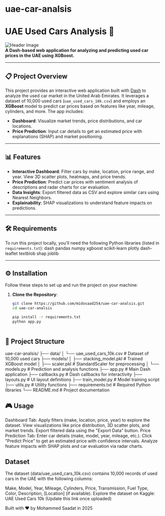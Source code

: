 # uae-car-analsis
 # UAE Used Cars Analysis 🚗

![Header Image](https://img.shields.io/badge/License-MIT-blue.svg)  
**A Dash-based web application for analyzing and predicting used car prices in the UAE using XGBoost.**

---

## 📋 Project Overview

This project provides an interactive web application built with [Dash](https://dash.plotly.com/) to analyze the used car market in the United Arab Emirates. It leverages a dataset of 10,000 used cars (`uae_used_cars_10k.csv`) and employs an **XGBoost** model to predict car prices based on features like year, mileage, cylinders, and more. The app includes:

- **Dashboard**: Visualize market trends, price distributions, and car locations.
- **Price Prediction**: Input car details to get an estimated price with explanations (SHAP) and market positioning.

---

## 📊 Features

- **Interactive Dashboard**: Filter cars by make, location, price range, and year. View 3D scatter plots, heatmaps, and price trends.
- **Price Prediction**: Predict car prices with sentiment analysis of descriptions and radar charts for car evaluation.
- **Data Insights**: Export filtered data as CSV and explore similar cars using Nearest Neighbors.
- **Explainability**: SHAP visualizations to understand feature impacts on predictions.

---

## 🛠️ Requirements

To run this project locally, you'll need the following Python libraries (listed in `requirements.txt`):
dash
pandas
numpy
xgboost
scikit-learn
plotly
dash-leaflet
textblob
shap
joblib


---

## ⚙️ Installation

Follow these steps to set up and run the project on your machine:

1. **Clone the Repository**:
   ```bash
   git clone https://github.com/midosaad254/uae-car-analsis.git
   cd uae-car-analsis

   pip install -r requirements.txt
   python app.py
 
## 📂 Project Structure

uae-car-analsis/
├── data/
│   └── uae_used_cars_10k.csv       # Dataset of 10,000 used cars
├── models/
│   ├── stacking_model.pkl          # Trained XGBoost model
│   ├── scaler.pkl                  # StandardScaler for preprocessing
│   └── models.py                   # Prediction and analysis functions
├── app.py                          # Main Dash application
├── callbacks.py                    # Dash callbacks for interactivity
├── layouts.py                      # UI layout definitions
├── train_model.py                  # Model training script
├── utils.py                        # Utility functions
├── requirements.txt                # Required Python libraries
└── README.md                       # Project documentation

## 🎮 Usage

Dashboard Tab:
Apply filters (make, location, price, year) to explore the dataset.
View visualizations like price distribution, 3D scatter plots, and market trends.
Export filtered data using the "Export Data" button.
Price Prediction Tab:
Enter car details (make, model, year, mileage, etc.).
Click "Predict Price" to get an estimated price with confidence intervals.
Analyze feature impacts with SHAP plots and car evaluation via radar charts.

## Dataset

The dataset (data/uae_used_cars_10k.csv) contains 10,000 records of used cars in the UAE with the following columns:

Make, Model, Year, Mileage, Cylinders, Price, Transmission, Fuel Type, Color, Description, [Location] (if available).
Explore the dataset on Kaggle: UAE Used Cars 10k (Update this link once uploaded)

Built with ❤️ by Mohammed Saadat in 2025




   

